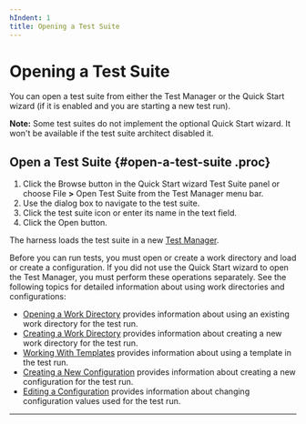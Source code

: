 ```yaml
---
hIndent: 1
title: Opening a Test Suite
---
```


# Opening a Test Suite

You can open a test suite from either the Test Manager or the Quick Start wizard (if it is enabled
and you are starting a new test run).

**Note:** Some test suites do not implement the optional Quick Start wizard. It won\'t be available
if the test suite architect disabled it.

## Open a Test Suite {#open-a-test-suite .proc}

1.  Click the Browse button in the Quick Start wizard Test Suite panel or choose File **\>** Open
    Test Suite from the Test Manager menu bar.
2.  Use the dialog box to navigate to the test suite.
3.  Click the test suite icon or enter its name in the text field.
4.  Click the Open button.

The harness loads the test suite in a new [Test Manager](../ui/window.html).

Before you can run tests, you must open or create a work directory and load or create a
configuration. If you did not use the Quick Start wizard to open the Test Manager, you must perform
these operations separately. See the following topics for detailed information about using work
directories and configurations:

-   [Opening a Work Directory](openDirectory.html) provides information about using an existing work
    directory for the test run.
-   [Creating a Work Directory](createDirectory.html) provides information about creating a new work
    directory for the test run.
-   [Working With Templates](../templates/usingTemplate.html) provides information about using a
    template in the test run.
-   [Creating a New Configuration](../confEdit/createConfiguration.html) provides information about
    creating a new configuration for the test run.
-   [Editing a Configuration](../confEdit/editConfiguration.html) provides information about
    changing configuration values used for the test run.

----------------------------------------------------------------------------------------------------


